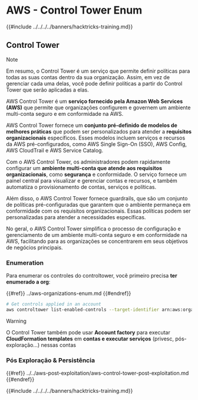 # AWS - Control Tower Enum

{{#include ../../../../banners/hacktricks-training.md}}

## Control Tower

> [!NOTE]
> Em resumo, o Control Tower é um serviço que permite definir políticas para todas as suas contas dentro da sua organização. Assim, em vez de gerenciar cada uma delas, você pode definir políticas a partir do Control Tower que serão aplicadas a elas.

AWS Control Tower é um **serviço fornecido pela Amazon Web Services (AWS)** que permite que organizações configurem e governem um ambiente multi-conta seguro e em conformidade na AWS.

AWS Control Tower fornece um **conjunto pré-definido de modelos de melhores práticas** que podem ser personalizados para atender a **requisitos organizacionais** específicos. Esses modelos incluem serviços e recursos da AWS pré-configurados, como AWS Single Sign-On (SSO), AWS Config, AWS CloudTrail e AWS Service Catalog.

Com o AWS Control Tower, os administradores podem rapidamente configurar um **ambiente multi-conta que atende aos requisitos organizacionais**, como **segurança** e conformidade. O serviço fornece um painel central para visualizar e gerenciar contas e recursos, e também automatiza o provisionamento de contas, serviços e políticas.

Além disso, o AWS Control Tower fornece guardrails, que são um conjunto de políticas pré-configuradas que garantem que o ambiente permaneça em conformidade com os requisitos organizacionais. Essas políticas podem ser personalizadas para atender a necessidades específicas.

No geral, o AWS Control Tower simplifica o processo de configuração e gerenciamento de um ambiente multi-conta seguro e em conformidade na AWS, facilitando para as organizações se concentrarem em seus objetivos de negócios principais.

### Enumeration

Para enumerar os controles do controltower, você primeiro precisa **ter enumerado a org**:

{{#ref}}
../aws-organizations-enum.md
{{#endref}}
```bash
# Get controls applied in an account
aws controltower list-enabled-controls --target-identifier arn:aws:organizations::<acc_id>:ou/<ou-id>
```
> [!WARNING]
> O Control Tower também pode usar **Account factory** para executar **CloudFormation templates** em **contas e executar serviços** (privesc, pós-exploração...) nessas contas

### Pós Exploração & Persistência

{{#ref}}
../../aws-post-exploitation/aws-control-tower-post-exploitation.md
{{#endref}}

{{#include ../../../../banners/hacktricks-training.md}}
